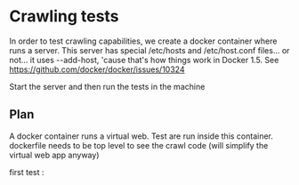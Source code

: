 # Crawling tests

In order to test crawling capabilities, we create a docker container where runs a server.
This server has special /etc/hosts and /etc/host.conf files... or not... it uses --add-host, 'cause that's how things work in Docker 1.5. See https://github.com/docker/docker/issues/10324

Start the server and then run the tests in the machine

## Plan

A docker container runs a virtual web. Test are run inside this container.
dockerfile needs to be top level to see the crawl code (will simplify the virtual web app anyway)

first test : 